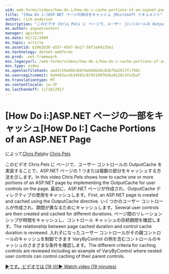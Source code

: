 ```yaml
---
uid: web-forms/videos/how-do-i/how-do-i-cache-portions-of-an-aspnet-page
title: "[How Do i:]ASP.NET ページの部分をキャッシュ |Microsoft ドキュメント"
author: rick-anderson
description: "このビデオ Chris Pels に ページで、ユーザー コントロールの OutputCache を実装することで、ASP.NET ページの 1 つまたは複数の部分をキャッシュする方法を示します。 最初にしています."
ms.author: aspnetcontent
manager: wpickett
ms.date: 02/12/2009
ms.topic: article
ms.assetid: b20b2b30-a557-4567-8e27-56f1e04235e2
ms.technology: dotnet-webforms
ms.prod: .net-framework
msc.legacyurl: /web-forms/videos/how-do-i/how-do-i-cache-portions-of-an-aspnet-page
msc.type: video
ms.openlocfilehash: aad3c59a89616874eb66bd4c83bf9a2917fc798c
ms.sourcegitcommit: 9a9483aceb34591c97451997036a9120c3fe2baf
ms.translationtype: MT
ms.contentlocale: ja-JP
ms.lasthandoff: 11/10/2017
---
```

<a name="how-do-i-cache-portions-of-an-aspnet-page"></a><span data-ttu-id="07d58-104">[How Do i:]ASP.NET ページの一部をキャッシュ</span><span class="sxs-lookup"><span data-stu-id="07d58-104">[How Do I:] Cache Portions of an ASP.NET Page</span></span>
====================
<span data-ttu-id="07d58-105">によって[Chris Pels](https://twitter.com/chrispels)</span><span class="sxs-lookup"><span data-stu-id="07d58-105">by [Chris Pels](https://twitter.com/chrispels)</span></span>

<span data-ttu-id="07d58-106">このビデオ Chris Pels に ページで、ユーザー コントロールの OutputCache を実装することで、ASP.NET ページの 1 つまたは複数の部分をキャッシュする方法を示します。</span><span class="sxs-lookup"><span data-stu-id="07d58-106">In this video Chris Pels shows how to cache one or more portions of an ASP.NET page by implementing the OutputCache for user controls on the page.</span></span> <span data-ttu-id="07d58-107">最初に、ASP.NET ページが作成され、OutputCache ディレクティブの使用をキャッシュします。</span><span class="sxs-lookup"><span data-stu-id="07d58-107">First, an ASP.NET page is created and cached using the OutputCache directive.</span></span> <span data-ttu-id="07d58-108">いくつかのユーザー コントロールが作成され、期間が異なるためにキャッシュします。</span><span class="sxs-lookup"><span data-stu-id="07d58-108">Several user controls are then created and cached for different durations.</span></span> <span data-ttu-id="07d58-109">ページ間のリレーションシップが時間をキャッシュし、コントロール キャッシュの存続期間を確認します。</span><span class="sxs-lookup"><span data-stu-id="07d58-109">The relationship between page cached duration and control cache duration is reviewed.</span></span> <span data-ttu-id="07d58-110">入れ子になったユーザー コントロールがその親コントロールのキャッシュを制御できます VaryByControl の例を含むコントロールのキャッシュのさまざまな条件を確認します。</span><span class="sxs-lookup"><span data-stu-id="07d58-110">The different criteria for caching controls are reviewed including an example of VaryByControl where nested user controls can control caching of their parent controls.</span></span>

[<span data-ttu-id="07d58-111">&#9654;です。ビデオでは (19 分)</span><span class="sxs-lookup"><span data-stu-id="07d58-111">&#9654; Watch video (19 minutes)</span></span>](https://channel9.msdn.com/Blogs/ASP-NET-Site-Videos/how-do-i-cache-portions-of-an-aspnet-page)
